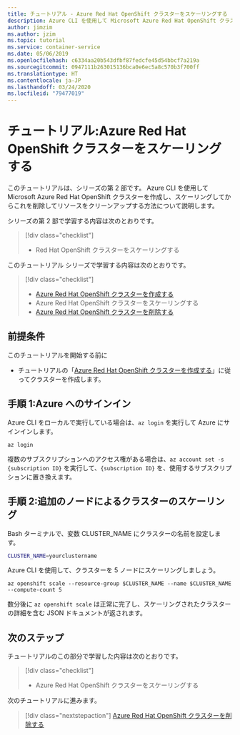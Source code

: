 ```yaml
---
title: チュートリアル - Azure Red Hat OpenShift クラスターをスケーリングする
description: Azure CLI を使用して Microsoft Azure Red Hat OpenShift クラスターをスケーリングする方法を学習します
author: jimzim
ms.author: jzim
ms.topic: tutorial
ms.service: container-service
ms.date: 05/06/2019
ms.openlocfilehash: c6334aa20b543dfbf87fedcfe45d54bbcf7a219a
ms.sourcegitcommit: 0947111b263015136bca0e6ec5a8c570b3f700ff
ms.translationtype: HT
ms.contentlocale: ja-JP
ms.lasthandoff: 03/24/2020
ms.locfileid: "79477019"
---
```

# <a name="tutorial-scale-an-azure-red-hat-openshift-cluster"></a>チュートリアル:Azure Red Hat OpenShift クラスターをスケーリングする

このチュートリアルは、シリーズの第 2 部です。 Azure CLI を使用して Microsoft Azure Red Hat OpenShift クラスターを作成し、スケーリングしてからこれを削除してリソースをクリーンアップする方法について説明します。

シリーズの第 2 部で学習する内容は次のとおりです。

> [!div class="checklist"]
> * Red Hat OpenShift クラスターをスケーリングする

このチュートリアル シリーズで学習する内容は次のとおりです。
> [!div class="checklist"]
> * [Azure Red Hat OpenShift クラスターを作成する](tutorial-create-cluster.md)
> * Azure Red Hat OpenShift クラスターをスケーリングする
> * [Azure Red Hat OpenShift クラスターを削除する](tutorial-delete-cluster.md)

## <a name="prerequisites"></a>前提条件

このチュートリアルを開始する前に

* チュートリアルの「[Azure Red Hat OpenShift クラスターを作成する](tutorial-create-cluster.md)」に従ってクラスターを作成します。

## <a name="step-1-sign-in-to-azure"></a>手順 1:Azure へのサインイン

Azure CLI をローカルで実行している場合は、`az login` を実行して Azure にサインインします。

```azurecli
az login
```

複数のサブスクリプションへのアクセス権がある場合は、`az account set -s {subscription ID}` を実行して、`{subscription ID}` を、使用するサブスクリプションに置き換えます。

## <a name="step-2-scale-the-cluster-with-additional-nodes"></a>手順 2:追加のノードによるクラスターのスケーリング

Bash ターミナルで、変数 CLUSTER_NAME にクラスターの名前を設定します。

```bash
CLUSTER_NAME=yourclustername
```

Azure CLI を使用して、クラスターを 5 ノードにスケーリングしましょう。

```azurecli
az openshift scale --resource-group $CLUSTER_NAME --name $CLUSTER_NAME --compute-count 5
```

数分後に `az openshift scale` は正常に完了し、スケーリングされたクラスターの詳細を含む JSON ドキュメントが返されます。

## <a name="next-steps"></a>次のステップ

チュートリアルのこの部分で学習した内容は次のとおりです。

> [!div class="checklist"]
> * Azure Red Hat OpenShift クラスターをスケーリングする

次のチュートリアルに進みます。
> [!div class="nextstepaction"]
> [Azure Red Hat OpenShift クラスターを削除する](tutorial-delete-cluster.md)
